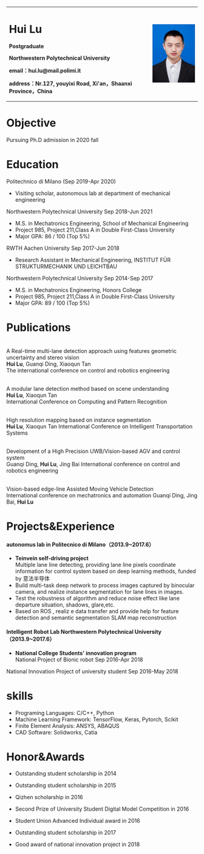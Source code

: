 <div>
<table border="0">
  <tr>
    <td width="75%">
      <h1>Hui Lu</h1>
      <p><b>Postgraduate</b></p>
      <p><b>Northwestern Polytechnical University</b></p>
      <p><b>email：hui.lu@mail.polimi.it</b></p>
      <p><b>address：Nr.127, youyixi Road, Xi'an，Shaanxi Province，China</b></p>
    </td>
    <td width="25%">
      <img src="/简历.png" width="100%">
    </td>
  </tr>
</table>
</div>

# Objective
Pursuing Ph.D admission in 2020 fall
# Education
Politechnico di Milano    (Sep 2019-Apr 2020)
- Visiting scholar, autonomous lab at department of mechanical engineering

Northwestern Polytechnical University      Sep 2018-Jun 2021
- M.S. in Mechatronics Engineering, School of Mechanical Engineering
- Project 985, Project 211,Class A in Double First-Class University
- Major GPA: 86 / 100 (Top 5%)

RWTH Aachen University    Sep 2017-Jun 2018
- Research Assistant in Mechanical Engineering, INSTITUT FÜR STRUKTURMECHANIK UND LEICHTBAU

Northwestern Polytechnical University      Sep 2014-Sep 2017
- M.S. in Mechatronics Engineering, Honors College
- Project 985, Project 211,Class A in Double First-Class University
- Major GPA: 89 / 100 (Top 5%)

# Publications
<br/>A Real-time multi-lane detection approach using features geometric uncertainty and stereo vision</br>
**Hui Lu**, Guanqi Ding, Xiaoqun Tan
<br/>The international conference on control and robotics engineering</br>

<br/>A modular lane detection method based on scene understanding</br>
**Hui Lu**, Xiaoqun Tan  
International Conference on Computing and Pattern Recognition

<br/>High resolution mapping based on instance segmentation</br>
**Hui Lu**, Xiaoqun Tan
International Conference on Intelligent Transportation Systems

<br/>Development of a High Precision UWB/Vision-based AGV and control system</br>
Guanqi Ding, **Hui Lu**, Jing Bai
International conference on control and robotics engineering

<br/>Vision-based edge-line Assisted Moving Vehicle Detection</br>
International conference on mechatronics and automation
Guanqi Ding, Jing Bai, **Hui Lu**


# Projects&Experience

#### autonomus lab in Politecnico di Milano（2013.9~2017.6）
- **Teinvein self-driving project**  
Multiple lane line detecting, providing lane line pixels coordinate information for control system based on deep learning methods, funded by 意法半导体
- Build multi-task deep network to process images captured by binocular camera, and realize instance segmentation for lane lines in images.
- Test the robustness of algorithm and reduce noise effect like lane departure situation, shadows, glare,etc.
- Based on ROS , realiz e data transfer and provide help for feature detection and semantic segmentation SLAM map reconstruction

#### Intelligent Robot Lab Northwestern Polytechnical University（2013.9~2017.6）
- **National College Students' innovation program**  
National Project of Bionic robot
Sep 2016-Apr 2018

National Innovation Project of university student
Sep 2016-May 2018



# skills
- Programing Languages: C/C++, Python
- Machine Learning Framework: TensorFlow, Keras, Pytorch, Scikit
- Finite Element Analysis: ANSYS, ABAQUS
- CAD Software: Solidworks, Catia

# Honor&Awards
- Outstanding student scholarship in 2014

- Outstanding student scholarship in 2015

- Qizhen scholarship in 2016

- Second Prize of University Student Digital Model Competition in 2016

- Student Union Advanced Individual award in 2016

- Outstanding student scholarship in 2017

- Good award of national innovation project in 2018



